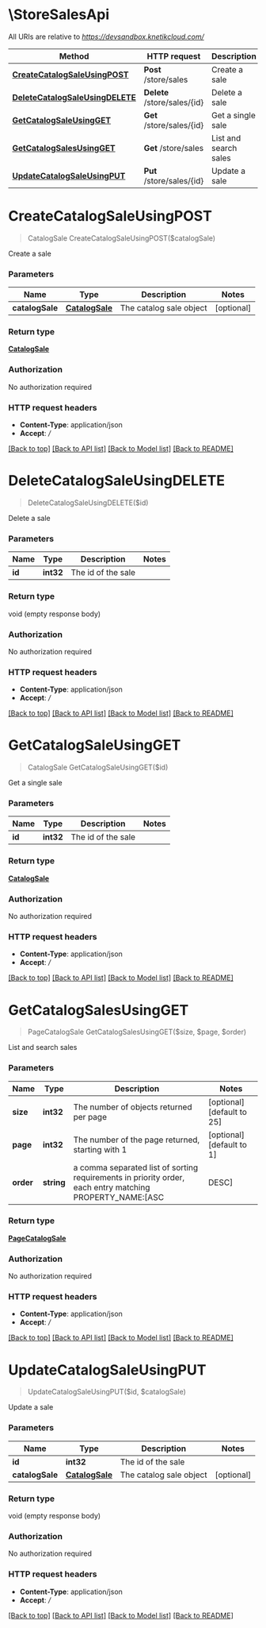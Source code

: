 # \StoreSalesApi

All URIs are relative to *https://devsandbox.knetikcloud.com/*

Method | HTTP request | Description
------------- | ------------- | -------------
[**CreateCatalogSaleUsingPOST**](StoreSalesApi.md#CreateCatalogSaleUsingPOST) | **Post** /store/sales | Create a sale
[**DeleteCatalogSaleUsingDELETE**](StoreSalesApi.md#DeleteCatalogSaleUsingDELETE) | **Delete** /store/sales/{id} | Delete a sale
[**GetCatalogSaleUsingGET**](StoreSalesApi.md#GetCatalogSaleUsingGET) | **Get** /store/sales/{id} | Get a single sale
[**GetCatalogSalesUsingGET**](StoreSalesApi.md#GetCatalogSalesUsingGET) | **Get** /store/sales | List and search sales
[**UpdateCatalogSaleUsingPUT**](StoreSalesApi.md#UpdateCatalogSaleUsingPUT) | **Put** /store/sales/{id} | Update a sale


# **CreateCatalogSaleUsingPOST**
> CatalogSale CreateCatalogSaleUsingPOST($catalogSale)

Create a sale


### Parameters

Name | Type | Description  | Notes
------------- | ------------- | ------------- | -------------
 **catalogSale** | [**CatalogSale**](CatalogSale.md)| The catalog sale object | [optional] 

### Return type

[**CatalogSale**](CatalogSale.md)

### Authorization

No authorization required

### HTTP request headers

 - **Content-Type**: application/json
 - **Accept**: */*

[[Back to top]](#) [[Back to API list]](../README.md#documentation-for-api-endpoints) [[Back to Model list]](../README.md#documentation-for-models) [[Back to README]](../README.md)

# **DeleteCatalogSaleUsingDELETE**
> DeleteCatalogSaleUsingDELETE($id)

Delete a sale


### Parameters

Name | Type | Description  | Notes
------------- | ------------- | ------------- | -------------
 **id** | **int32**| The id of the sale | 

### Return type

void (empty response body)

### Authorization

No authorization required

### HTTP request headers

 - **Content-Type**: application/json
 - **Accept**: */*

[[Back to top]](#) [[Back to API list]](../README.md#documentation-for-api-endpoints) [[Back to Model list]](../README.md#documentation-for-models) [[Back to README]](../README.md)

# **GetCatalogSaleUsingGET**
> CatalogSale GetCatalogSaleUsingGET($id)

Get a single sale


### Parameters

Name | Type | Description  | Notes
------------- | ------------- | ------------- | -------------
 **id** | **int32**| The id of the sale | 

### Return type

[**CatalogSale**](CatalogSale.md)

### Authorization

No authorization required

### HTTP request headers

 - **Content-Type**: application/json
 - **Accept**: */*

[[Back to top]](#) [[Back to API list]](../README.md#documentation-for-api-endpoints) [[Back to Model list]](../README.md#documentation-for-models) [[Back to README]](../README.md)

# **GetCatalogSalesUsingGET**
> PageCatalogSale GetCatalogSalesUsingGET($size, $page, $order)

List and search sales


### Parameters

Name | Type | Description  | Notes
------------- | ------------- | ------------- | -------------
 **size** | **int32**| The number of objects returned per page | [optional] [default to 25]
 **page** | **int32**| The number of the page returned, starting with 1 | [optional] [default to 1]
 **order** | **string**| a comma separated list of sorting requirements in priority order, each entry matching PROPERTY_NAME:[ASC|DESC] | [optional] [default to 1]

### Return type

[**PageCatalogSale**](Page«CatalogSale».md)

### Authorization

No authorization required

### HTTP request headers

 - **Content-Type**: application/json
 - **Accept**: */*

[[Back to top]](#) [[Back to API list]](../README.md#documentation-for-api-endpoints) [[Back to Model list]](../README.md#documentation-for-models) [[Back to README]](../README.md)

# **UpdateCatalogSaleUsingPUT**
> UpdateCatalogSaleUsingPUT($id, $catalogSale)

Update a sale


### Parameters

Name | Type | Description  | Notes
------------- | ------------- | ------------- | -------------
 **id** | **int32**| The id of the sale | 
 **catalogSale** | [**CatalogSale**](CatalogSale.md)| The catalog sale object | [optional] 

### Return type

void (empty response body)

### Authorization

No authorization required

### HTTP request headers

 - **Content-Type**: application/json
 - **Accept**: */*

[[Back to top]](#) [[Back to API list]](../README.md#documentation-for-api-endpoints) [[Back to Model list]](../README.md#documentation-for-models) [[Back to README]](../README.md)

